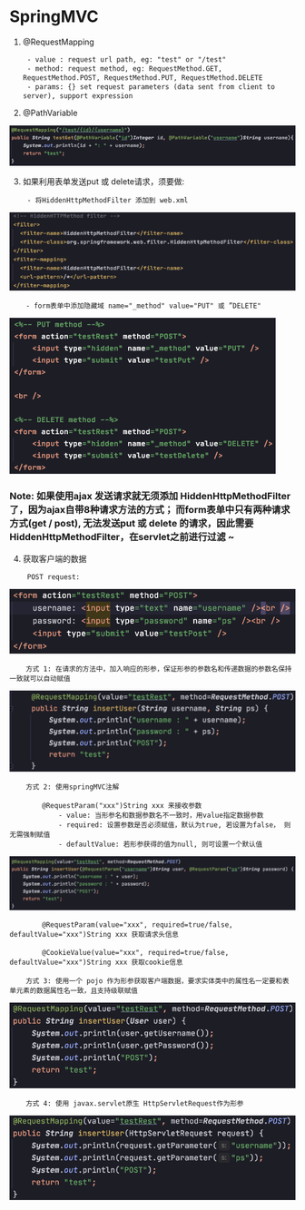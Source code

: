 # SpringMVC



1. @RequestMapping

        - value : request url path, eg: "test" or "/test"
        - method: request method, eg: RequestMethod.GET, RequestMethod.POST, RequestMethod.PUT, RequestMethod.DELETE
        - params: {} set request parameters (data sent from client to server), support expression


2. @PathVariable 

![pathVariable](imagePool/pathVariable.png)



3. 如果利用表单发送put 或 delete请求，须要做: 
    
        - 将HiddenHttpMethodFilter 添加到 web.xml
![hiddenHttpMethodFilter](imagePool/hiddenHttpMethodFilter.png)

        - form表单中添加隐藏域 name="_method" value="PUT" 或 ”DELETE"
![putDeleteFormRequest](imagePool/putDeleteFormRequest.png)


### Note: 如果使用ajax 发送请求就无须添加 HiddenHttpMethodFilter了，因为ajax自带8种请求方法的方式； 而form表单中只有两种请求方式(get / post), 无法发送put 或 delete 的请求，因此需要HiddenHttpMethodFilter，在servlet之前进行过滤 ~



4. 获取客户端的数据
    
        POST request: 
![formPostRequest](imagePool/formPostRequest.png)

        方式 1: 在请求的方法中，加入响应的形参，保证形参的参数名和传递数据的参数名保持一致就可以自动赋值
![getParameterByParameterName](imagePool/getParameterByParameterName.png)
    
        方式 2: 使用springMVC注解
    
            @RequestParam("xxx")String xxx 来接收参数
                - value: 当形参名和数据参数名不一致时，用value指定数据参数
                - required: 设置参数是否必须赋值，默认为true, 若设置为false， 则无需强制赋值
                - defaultValue: 若形参获得的值为null, 则可设置一个默认值
![getParameterByRequestParam](imagePool/getParameterByRequestParam.png)

            @RequestParam(value="xxx", required=true/false, defaultValue="xxx")String xxx 获取请求头信息
        
            @CookieValue(value="xxx", required=true/false, defaultValue="xxx")String xxx 获取cookie信息
            
        方式 3: 使用一个 pojo 作为形参获取客户端数据，要求实体类中的属性名一定要和表单元素的数据属性名一致，且支持级联赋值 
![getParameterByPojo](imagePool/getParameterByPojo.png)
        
        方式 4: 使用 javax.servlet原生 HttpServletRequest作为形参
![getParameterByHttpServletRequest](imagePool/getParameterByHttpServletRequest.png)

